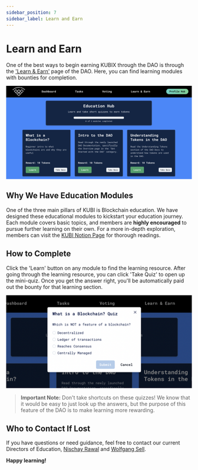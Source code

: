 ```yaml
---
sidebar_position: 7
sidebar_label: Learn and Earn
---
```


# Learn and Earn

One of the best ways to begin earning KUBIX through the DAO is through the ['Learn & Earn'](https://dao.kublockchain.com/edu-Hub/) page of the DAO. Here, you can find learning modules with bounties for completion.

![Learn and Earn Page](./img/learn-and-earn/learn-and-earn-page.png)

## Why We Have Education Modules

One of the three main pillars of KUBI is Blockchain education. We have designed these educational modules to kickstart your education journey. Each module covers basic topics, and members are **highly encouraged** to pursue further learning on their own. For a more in-depth exploration, members can visit the [KUBI Notion Page](https://kublockchain.notion.site/Foundations-of-Blockchain-7ff28f61d6c347feb624866d32f0242b) for thorough readings.


## How to Complete

Click the 'Learn' button on any module to find the learning resource. After going through the learning resource, you can click 'Take Quiz' to open up the mini-quiz. Once you get the answer right, you'll be automatically paid out the bounty for that learning section.

![Quiz](./img/learn-and-earn/quiz.png)

> **Important Note:** Don't take shortcuts on these quizzes! We know that it would be easy to just look up the answers, but the purpose of this feature of the DAO is to make learning more rewarding.

## Who to Contact If Lost

If you have questions or need guidance, feel free to contact our current Directors of Education, [Nischay Rawal](mailto:nrawal@ku.edu) and [Wolfgang Sell](mailto:wolfgangsell@ku.edu).


**Happy learning!**
